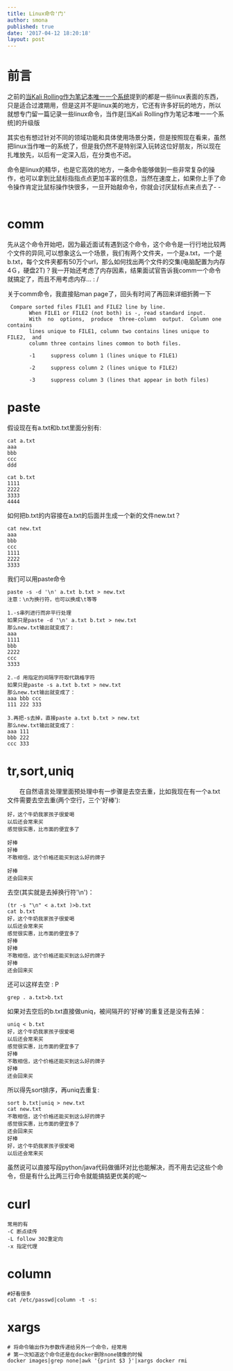 ```yaml
---
title: Linux命令'门'
author: smona
published: true
date: '2017-04-12 18:20:18'
layout: post
---
```


# 前言
之前的[当Kali Rolling作为笔记本唯一一个系统](http://blog.csdn.net/qq_29245097/article/details/52756012)提到的都是一些linux表面的东西，只是适合过渡期用，但是这并不是linux美的地方，它还有许多好玩的地方，所以就想专门留一篇记录一些linux命令，当作是[当Kali Rolling作为笔记本唯一一个系统]的升级版  

其实也有想过针对不同的领域功能和具体使用场景分类，但是按照现在看来，虽然把linux当作唯一的系统了，但是我仍然不是特别深入玩转这位好朋友，所以现在扎堆放先，以后有一定深入后，在分类也不迟。  
  
命令是linux的精华，也是它高效的地方，一条命令能够做到一些非常复杂的操作，也可以拿到比鼠标指指点点更加丰富的信息，当然在速度上，如果你上手了命令操作肯定比鼠标操作快很多，一旦开始敲命令，你就会讨厌鼠标点来点去了- -
　　
# comm
先从这个命令开始吧，因为最近面试有遇到这个命令，这个命令是一行行地比较两个文件的异同,可以想象这么一个场景，我们有两个文件夹，一个是a.txt，一个是b.txt，每个文件夹都有50万个url，那么如何找出两个文件的交集(电脑配置为内存4Ｇ，硬盘2T)？我一开始还考虑了内存因素，结果面试官告诉我comm一个命令就搞定了，而且不用考虑内存... : /  
  
关于comm命令，我直接贴man page了，回头有时间了再回来详细折腾一下  
```
 Compare sorted files FILE1 and FILE2 line by line.
       When FILE1 or FILE2 (not both) is -, read standard input.
       With  no  options,  produce  three-column  output.  Column one contains
       lines unique to FILE1, column two contains lines unique to  FILE2,  and
       column three contains lines common to both files.
       
       -1     suppress column 1 (lines unique to FILE1)

       -2     suppress column 2 (lines unique to FILE2)

       -3     suppress column 3 (lines that appear in both files)
```

# paste
假设现在有a.txt和b.txt里面分别有:  
```
cat a.txt
aaa
bbb
ccc
ddd
```
```
cat b.txt
1111
2222
3333
4444
```
如何把b.txt的内容接在a.txt的后面并生成一个新的文件new.txt？
```
cat new.txt
aaa
bbb
ccc
1111
2222
3333
```
我们可以用paste命令
```
paste -s -d '\n' a.txt b.txt > new.txt
注意：\n为换行符，也可以换成\t等等

1.-s串列进行而非平行处理
如果只是paste -d '\n' a.txt b.txt > new.txt
那么new.txt输出就变成了:
aaa
1111
bbb
2222
ccc
3333

2.-d 用指定的间隔字符取代跳格字符
如果只是paste -s a.txt b.txt > new.txt
那么new.txt输出就变成了：
aaa	bbb	ccc
111	222	333

3.再把-s去掉，直接paste a.txt b.txt > new.txt
那么new.txt输出就变成了：
aaa	111
bbb	222
ccc	333
```

# tr,sort,uniq  
　　在自然语言处理里面预处理中有一步骤是去空去重，比如我现在有一个a.txt文件需要去空去重(两个空行，三个'好棒'):  
```
好，这个牛奶我家孩子很爱喝
以后还会常来买
感觉很实惠，比市面的便宜多了

好棒
好棒
不敢相信，这个价格还能买到这么好的牌子

好棒
还会回来买
```

去空(其实就是去掉换行符'\n')：
```
(tr -s "\n" < a.txt )>b.txt
cat b.txt
好，这个牛奶我家孩子很爱喝
以后还会常来买
感觉很实惠，比市面的便宜多了
好棒
好棒
不敢相信，这个价格还能买到这么好的牌子
好棒
还会回来买
```

还可以这样去空 : P
```
grep . a.txt>b.txt
```

如果对去空后的b.txt直接做uniq，被间隔开的'好棒'的重复还是没有去掉：
```
uniq < b.txt 
好，这个牛奶我家孩子很爱喝
以后还会常来买
感觉很实惠，比市面的便宜多了
好棒
不敢相信，这个价格还能买到这么好的牌子
好棒
还会回来买
```
所以得先sort排序，再uniq去重复:
```
sort b.txt|uniq > new.txt
cat new.txt
不敢相信，这个价格还能买到这么好的牌子
感觉很实惠，比市面的便宜多了
还会回来买
好棒
好，这个牛奶我家孩子很爱喝
以后还会常来买
```
虽然说可以直接写段python/java代码做循环对比也能解决，而不用去记这些个命令，但是有什么比两三行命令就能搞掂更优美的呢～

# curl
```
常用的有
-C 断点续传
-L follow 302重定向
-x 指定代理
```

# column
```
#好看很多
cat /etc/passwd|column -t -s:
```

# xargs
```
# 将命令输出作为参数传递给另外一个命令，经常用
# 第一次知道这个命令还是在docker删除none镜像的时候
docker images|grep none|awk '{print $3 }'|xargs docker rmi
```
